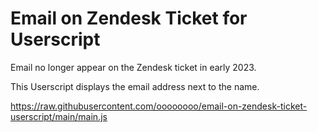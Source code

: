 # Email on Zendesk Ticket for Userscript

Email no longer appear on the Zendesk ticket in early 2023.

This Userscript displays the email address next to the name.

<https://raw.githubusercontent.com/oooooooo/email-on-zendesk-ticket-userscript/main/main.js>
